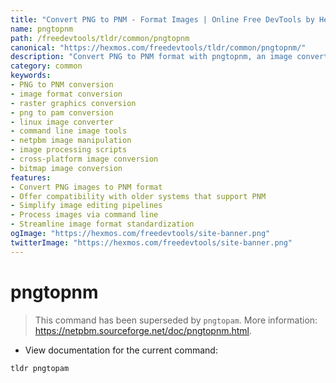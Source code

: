 ```yaml
---
title: "Convert PNG to PNM - Format Images | Online Free DevTools by Hexmos"
name: pngtopnm
path: /freedevtools/tldr/common/pngtopnm
canonical: "https://hexmos.com/freedevtools/tldr/common/pngtopnm/"
description: "Convert PNG to PNM format with pngtopnm, an image converter. Streamline image processing and compatibility across platforms. Free online tool, no registration required."
category: common
keywords:
- PNG to PNM conversion
- image format conversion
- raster graphics conversion
- png to pam conversion
- linux image converter
- command line image tools
- netpbm image manipulation
- image processing scripts
- cross-platform image conversion
- bitmap image conversion
features:
- Convert PNG images to PNM format
- Offer compatibility with older systems that support PNM
- Simplify image editing pipelines
- Process images via command line
- Streamline image format standardization
ogImage: "https://hexmos.com/freedevtools/site-banner.png"
twitterImage: "https://hexmos.com/freedevtools/site-banner.png"
---
```


# pngtopnm

> This command has been superseded by `pngtopam`.
> More information: <https://netpbm.sourceforge.net/doc/pngtopnm.html>.

- View documentation for the current command:

`tldr pngtopam`
